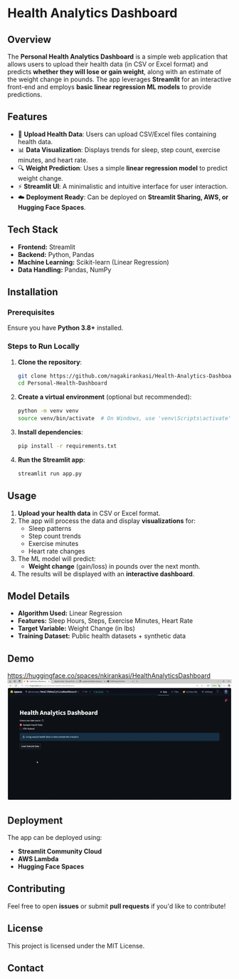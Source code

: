 # Health Analytics Dashboard

## Overview
The **Personal Health Analytics Dashboard** is a simple web application that allows users to upload their health data (in CSV or Excel format) and predicts **whether they will lose or gain weight**, along with an estimate of the weight change in pounds. The app leverages **Streamlit** for an interactive front-end and employs **basic linear regression ML models** to provide predictions.

## Features
- 📂 **Upload Health Data**: Users can upload CSV/Excel files containing health data.
- 📊 **Data Visualization**: Displays trends for sleep, step count, exercise minutes, and heart rate.
- 🔍 **Weight Prediction**: Uses a simple **linear regression model** to predict weight change.
- ⚡ **Streamlit UI**: A minimalistic and intuitive interface for user interaction.
- ☁️ **Deployment Ready**: Can be deployed on **Streamlit Sharing, AWS, or Hugging Face Spaces**.

## Tech Stack
- **Frontend:** Streamlit
- **Backend:** Python, Pandas
- **Machine Learning:** Scikit-learn (Linear Regression)
- **Data Handling:** Pandas, NumPy

## Installation
### Prerequisites
Ensure you have **Python 3.8+** installed.

### Steps to Run Locally
1. **Clone the repository**:
   ```bash
   git clone https://github.com/nagakirankasi/Health-Analytics-Dashboard.git
   cd Personal-Health-Dashboard
   ```

2. **Create a virtual environment** (optional but recommended):
   ```bash
   python -m venv venv
   source venv/bin/activate  # On Windows, use 'venv\Scripts\activate'
   ```

3. **Install dependencies**:
   ```bash
   pip install -r requirements.txt
   ```

4. **Run the Streamlit app**:
   ```bash
   streamlit run app.py
   ```

## Usage
1. **Upload your health data** in CSV or Excel format.
2. The app will process the data and display **visualizations** for:
   - Sleep patterns
   - Step count trends
   - Exercise minutes
   - Heart rate changes
3. The ML model will predict:
   - **Weight change** (gain/loss) in pounds over the next month.
4. The results will be displayed with an **interactive dashboard**.

## Model Details
- **Algorithm Used:** Linear Regression
- **Features:** Sleep Hours, Steps, Exercise Minutes, Heart Rate
- **Target Variable:** Weight Change (in lbs)
- **Training Dataset:** Public health datasets + synthetic data

## Demo
https://huggingface.co/spaces/nkirankasi/HealthAnalyticsDashboard
![Demo](HAB-demo.webp)


## Deployment
The app can be deployed using:
- **Streamlit Community Cloud**
- **AWS Lambda**
- **Hugging Face Spaces**

## Contributing
Feel free to open **issues** or submit **pull requests** if you'd like to contribute!

## License
This project is licensed under the MIT License.

## Contact
